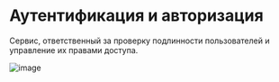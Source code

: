 # Аутентификация и авторизация
Сервис, ответственный за проверку подлинности пользователей и управление их правами доступа.

![image](https://user-images.githubusercontent.com/92333709/224436643-5d4124c1-5f7f-4c58-b824-4d29468ceec6.png)
